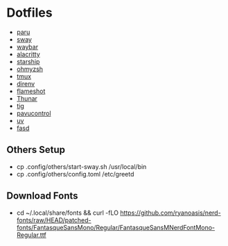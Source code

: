 # Dotfiles

- [paru](https://github.com/Morganamilo/paru)
- [sway](https://github.com/swaywm/sway)
- [waybar](https://github.com/Alexays/Waybar)
- [alacritty](https://github.com/alacritty/alacritty)
- [starship](https://github.com/starship/starship)
- [ohmyzsh](https://ohmyz.sh/#install)
- [tmux](https://ohmyz.sh/#install)
- [direnv](https://archlinux.org/packages/extra/x86_64/direnv/)
- [flameshot](https://archlinux.org/packages/extra/x86_64/flameshot/)
- [Thunar](https://archlinux.org/packages/extra/x86_64/thunar/)
- [tig](https://github.com/jonas/tig)
- [pavucontrol](https://archlinux.org/packages/extra/x86_64/pavucontrol/)
- [uv](https://docs.astral.sh/uv/)
- [fasd](https://github.com/clvv/fasd)


## Others Setup

- cp .config/others/start-sway.sh /usr/local/bin
- cp .config/others/config.toml /etc/greetd


## Download Fonts

- cd ~/.local/share/fonts && curl -fLO https://github.com/ryanoasis/nerd-fonts/raw/HEAD/patched-fonts/FantasqueSansMono/Regular/FantasqueSansMNerdFontMono-Regular.ttf

